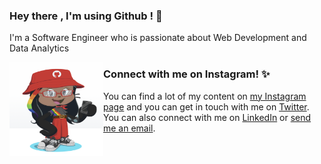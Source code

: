 ### Hey there , I'm using Github ! 👋

I'm a Software Engineer who is passionate about Web Development and Data Analytics 


<img align="left" width="150" height="150" src="https://github.com/LadyKerr/LadyKerr/blob/main/assets/octokadie.png" alt="kedasha's instagram page @itsthatladydev">

### Connect with me on Instagram! ✨
You can find a lot of my content on [my Instagram page](https://www.instagram.com/danuraaditya/) and you can get in touch with me on [Twitter](https://twitter.com/danura). You can also connect with me on [LinkedIn](http://linkedin.com/in/kedashakerr) or [send me an email](mailto:hello@itsthatlady.dev).

<!--

Here are some ideas to get you started:

- 🔭 I’m currently working on ...
- 🌱 I’m currently learning ...
- 👯 I’m looking to collaborate on ...
- 🤔 I’m looking for help with ...
- 💬 Ask me about ...
- 📫 How to reach me: ...
- 😄 Pronouns: ...
- ⚡ Fun fact: ..

